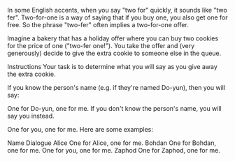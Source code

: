 
In some English accents, when you say "two for" quickly, it sounds like "two fer". Two-for-one is a way of saying that if you buy one, you also get one for free. So the phrase "two-fer" often implies a two-for-one offer.

Imagine a bakery that has a holiday offer where you can buy two cookies for the price of one ("two-fer one!"). You take the offer and (very generously) decide to give the extra cookie to someone else in the queue.

Instructions
Your task is to determine what you will say as you give away the extra cookie.

If you know the person's name (e.g. if they're named Do-yun), then you will say:

One for Do-yun, one for me.
If you don't know the person's name, you will say you instead.

One for you, one for me.
Here are some examples:

Name	Dialogue
Alice	One for Alice, one for me.
Bohdan	One for Bohdan, one for me.
One for you, one for me.
Zaphod	One for Zaphod, one for me.